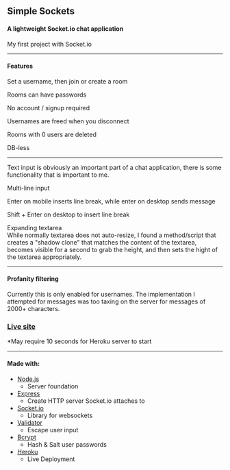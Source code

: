 <h2>Simple Sockets</h2>

<h4>A lightweight Socket.io chat application</h4>
<p>My first project with Socket.io</p>

<hr />

<h4>Features</h4>
<p>Set a username, then join or create a room</p>
<p>Rooms can have passwords</p>
<p>No account / signup required</p>
<p>Usernames are freed when you disconnect</p>
<p>Rooms with 0 users are deleted</p>
<p>DB-less</p>

<hr />

<p>Text input is obviously an important part of a chat application, there is some functionality that is important to me.</p>
<p>Multi-line input</p>
<p>Enter on mobile inserts line break, while enter on desktop sends message</p>
<p>Shift + Enter on desktop to insert line break</p>
<p>Expanding textarea<br />While normally textarea does not auto-resize, I found a method/script that creates a "shadow clone" that matches the content of the textarea, becomes visible for a second to grab the height, and then sets the hight of the textarea appropriately.</p>

<hr />

<h4>Profanity filtering</h4>
<p>Currently this is only enabled for usernames. The implementation I attempted for messages was too taxing on the server for messages of 2000+ characters.</p>

<h3>
  <a href="https://simple-sockets.herokuapp.com/" target="_blank">
    Live site
  </a>
</h3>
<p>*May require 10 seconds for Heroku server to start</p>

<hr />

<h4>Made with:</h4>
<ul>

  <li>
    <a href="https://nodejs.org/en/" target="_blank">
      Node.js
    </a>
    <ul>
      <li>Server foundation</li>
	  </ul>
  </li>
  
  <li>
    <a href="https://www.npmjs.com/package/express" target="_blank">
      Express
    </a>
    <ul>
      <li>Create HTTP server Socket.io attaches to</li>
    </ul>
  </li>
  
  <li>
    <a href="https://www.npmjs.com/package/socket.io" target="_blank">
      Socket.io
    </a>
    <ul>
      <li>Library for websockets</li>
    </ul>
  </li>
  
  <li>
    <a href="https://www.npmjs.com/package/validator" target="_blank">
      Validator
    </a>
    <ul>
      <li>Escape user input</li>
    </ul>
  </li>
  
  <li>
    <a href="https://www.npmjs.com/package/bcrypt" target="_blank">
      Bcrypt
    </a>
    <ul>
      <li>Hash & Salt user passwords</li>
    </ul>
  </li>
  
  <li>
    <a href="https://dashboard.heroku.com/" target="_blank">
      Heroku
    </a>
    <ul>
      <li>Live Deployment</li>
    </ul>
  </li>

</ul>
